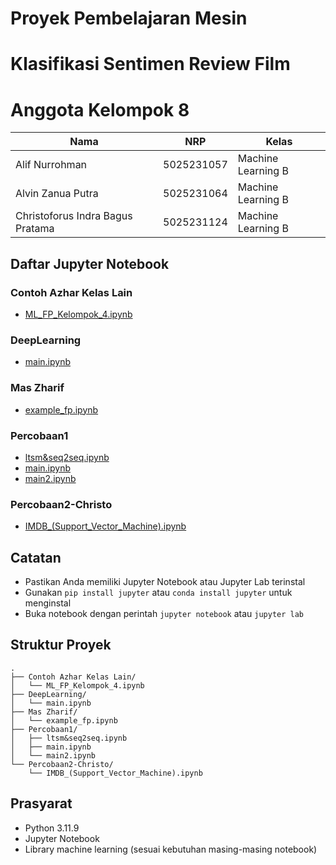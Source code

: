 # Proyek Pembelajaran Mesin

# Klasifikasi Sentimen Review Film 

# Anggota Kelompok 8

| Nama                             | NRP        | Kelas              |
| -------------------------------- | ---------- | ------------------ |
| Alif Nurrohman                   | 5025231057 | Machine Learning B |
| Alvin Zanua Putra                | 5025231064 | Machine Learning B |
| Christoforus Indra Bagus Pratama | 5025231124 | Machine Learning B |

## Daftar Jupyter Notebook

### Contoh Azhar Kelas Lain
- [ML_FP_Kelompok_4.ipynb](Contoh%20Azhar%20Kelas%20Lain/ML_FP_Kelompok_4.ipynb)

### DeepLearning
- [main.ipynb](DeepLearning/main.ipynb)

### Mas Zharif
- [example_fp.ipynb](Mas%20Zharif/example_fp.ipynb)

### Percobaan1
- [ltsm&seq2seq.ipynb](Percobaan1/ltsm%26seq2seq.ipynb)
- [main.ipynb](Percobaan1/main.ipynb)
- [main2.ipynb](Percobaan1/main2.ipynb)

### Percobaan2-Christo
- [IMDB_(Support_Vector_Machine).ipynb](Percobaan2-Christo/IMDB_%28Support_Vector_Machine%29.ipynb)

## Catatan
- Pastikan Anda memiliki Jupyter Notebook atau Jupyter Lab terinstal
- Gunakan `pip install jupyter` atau `conda install jupyter` untuk menginstal
- Buka notebook dengan perintah `jupyter notebook` atau `jupyter lab`

## Struktur Proyek
```
.
├── Contoh Azhar Kelas Lain/
│   └── ML_FP_Kelompok_4.ipynb
├── DeepLearning/
│   └── main.ipynb
├── Mas Zharif/
│   └── example_fp.ipynb
├── Percobaan1/
│   ├── ltsm&seq2seq.ipynb
│   ├── main.ipynb
│   └── main2.ipynb
└── Percobaan2-Christo/
    └── IMDB_(Support_Vector_Machine).ipynb
```

## Prasyarat
- Python 3.11.9
- Jupyter Notebook
- Library machine learning (sesuai kebutuhan masing-masing notebook)
